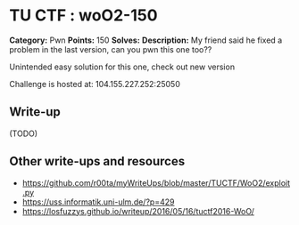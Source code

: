 # TU CTF : woO2-150

**Category:** Pwn
**Points:** 150
**Solves:** 
**Description:**
My friend said he fixed a problem in the last version, can you pwn this one too??

Unintended easy solution for this one, check out new version

Challenge is hosted at: 104.155.227.252:25050


## Write-up

(TODO)

## Other write-ups and resources

* https://github.com/r00ta/myWriteUps/blob/master/TUCTF/WoO2/exploit.py
* https://uss.informatik.uni-ulm.de/?p=429
* https://losfuzzys.github.io/writeup/2016/05/16/tuctf2016-WoO/
